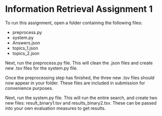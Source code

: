 # Information Retrieval Assignment 1

To run this assignment, open a folder containing the following files:
- preprocess.py
- system.py
- Answers.json
- topics_1.json
- topics_2.json

Next, run the preprocess.py file. This will clean the .json files and create
new .tsv files for the system.py file.

Once the preprocessing step has finished, the three new .tsv files should now
appear in your folder. These files are included in submission for convenience 
purposes.

Next, run the system.py file. This will run the entire search, and create two
new files: result_binary1.tsv and results_binary2.tsv. These can be passed
into your own evaluation measures to get results.